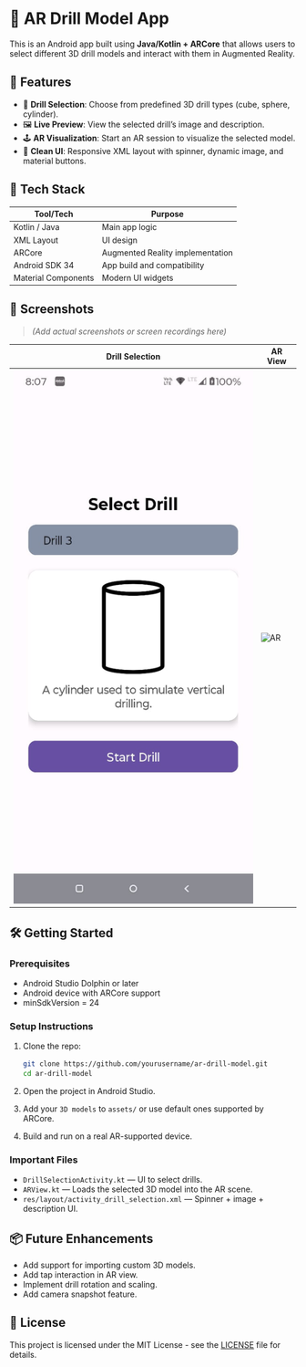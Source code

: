 # 🔩 AR Drill Model App

This is an Android app built using **Java/Kotlin + ARCore** that allows users to select different 3D drill models and interact with them in Augmented Reality.

## 🚀 Features

- 🎯 **Drill Selection**: Choose from predefined 3D drill types (cube, sphere, cylinder).
- 🖼️ **Live Preview**: View the selected drill’s image and description.
- 🕹️ **AR Visualization**: Start an AR session to visualize the selected model.
- 📱 **Clean UI**: Responsive XML layout with spinner, dynamic image, and material buttons.

## 🧱 Tech Stack

| Tool/Tech          | Purpose                             |
|--------------------|-------------------------------------|
| Kotlin / Java      | Main app logic                      |
| XML Layout         | UI design                           |
| ARCore             | Augmented Reality implementation    |
| Android SDK 34     | App build and compatibility         |
| Material Components| Modern UI widgets                   |

## 📸 Screenshots

> *(Add actual screenshots or screen recordings here)*

| Drill Selection | AR View |
|----------------|---------|
| ![Select](app/ar-ss-2.jpg) | ![AR](docs/screenshot2.png) |

## 🛠️ Getting Started

### Prerequisites

- Android Studio Dolphin or later
- Android device with ARCore support
- minSdkVersion = 24

### Setup Instructions

1. Clone the repo:
    ```bash
    git clone https://github.com/yourusername/ar-drill-model.git
    cd ar-drill-model
    ```

2. Open the project in Android Studio.

3. Add your `3D models` to `assets/` or use default ones supported by ARCore.

4. Build and run on a real AR-supported device.

### Important Files

- `DrillSelectionActivity.kt` — UI to select drills.
- `ARView.kt` — Loads the selected 3D model into the AR scene.
- `res/layout/activity_drill_selection.xml` — Spinner + image + description UI.

## 📦 Future Enhancements

- Add support for importing custom 3D models.
- Add tap interaction in AR view.
- Implement drill rotation and scaling.
- Add camera snapshot feature.

## 📄 License

This project is licensed under the MIT License - see the [LICENSE](LICENSE) file for details.
